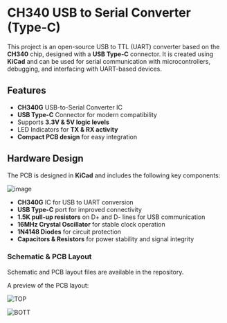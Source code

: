 # CH340 USB to Serial Converter (Type-C)

This project is an open-source USB to TTL (UART) converter based on the **CH340** chip, designed with a **USB Type-C** connector. It is created using **KiCad** and can be used for serial communication with microcontrollers, debugging, and interfacing with UART-based devices.

## Features

- **CH340G** USB-to-Serial Converter IC  
- **USB Type-C** Connector for modern compatibility  
- Supports **3.3V & 5V logic levels**  
- LED Indicators for **TX & RX activity**  
- **Compact PCB design** for easy integration  

## Hardware Design

The PCB is designed in **KiCad** and includes the following key components:

![image](https://github.com/user-attachments/assets/df1052be-49e6-4bba-b76b-0343a131d0aa)


- **CH340G** IC for USB to UART conversion  
- **USB Type-C** port for improved connectivity  
- **1.5K pull-up resistors** on D+ and D- lines for USB communication  
- **16MHz Crystal Oscillator** for stable clock operation  
- **1N4148 Diodes** for circuit protection  
- **Capacitors & Resistors** for power stability and signal integrity  

### Schematic & PCB Layout

Schematic and PCB layout files are available in the repository.  

A preview of the PCB layout:  

![TOP](https://github.com/user-attachments/assets/15fbb5f0-6906-4bda-93ba-f2ba66fa558d)

![BOTT](https://github.com/user-attachments/assets/8e0d9df9-a963-4d85-bf9c-070d0687ca32)


